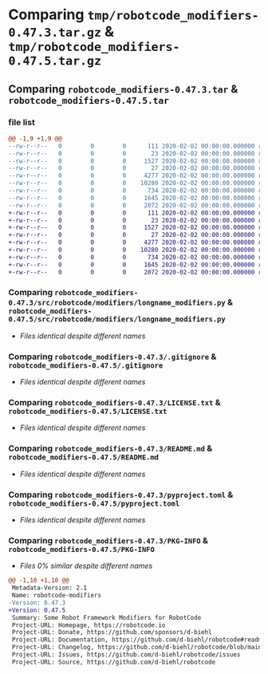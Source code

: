 # Comparing `tmp/robotcode_modifiers-0.47.3.tar.gz` & `tmp/robotcode_modifiers-0.47.5.tar.gz`

## Comparing `robotcode_modifiers-0.47.3.tar` & `robotcode_modifiers-0.47.5.tar`

### file list

```diff
@@ -1,9 +1,9 @@
--rw-r--r--   0        0        0      111 2020-02-02 00:00:00.000000 robotcode_modifiers-0.47.3/src/robotcode/modifiers/__init__.py
--rw-r--r--   0        0        0       23 2020-02-02 00:00:00.000000 robotcode_modifiers-0.47.3/src/robotcode/modifiers/__version__.py
--rw-r--r--   0        0        0     1527 2020-02-02 00:00:00.000000 robotcode_modifiers-0.47.3/src/robotcode/modifiers/longname_modifiers.py
--rw-r--r--   0        0        0       27 2020-02-02 00:00:00.000000 robotcode_modifiers-0.47.3/src/robotcode/modifiers/py.typed
--rw-r--r--   0        0        0     4277 2020-02-02 00:00:00.000000 robotcode_modifiers-0.47.3/.gitignore
--rw-r--r--   0        0        0    10280 2020-02-02 00:00:00.000000 robotcode_modifiers-0.47.3/LICENSE.txt
--rw-r--r--   0        0        0      734 2020-02-02 00:00:00.000000 robotcode_modifiers-0.47.3/README.md
--rw-r--r--   0        0        0     1645 2020-02-02 00:00:00.000000 robotcode_modifiers-0.47.3/pyproject.toml
--rw-r--r--   0        0        0     2072 2020-02-02 00:00:00.000000 robotcode_modifiers-0.47.3/PKG-INFO
+-rw-r--r--   0        0        0      111 2020-02-02 00:00:00.000000 robotcode_modifiers-0.47.5/src/robotcode/modifiers/__init__.py
+-rw-r--r--   0        0        0       23 2020-02-02 00:00:00.000000 robotcode_modifiers-0.47.5/src/robotcode/modifiers/__version__.py
+-rw-r--r--   0        0        0     1527 2020-02-02 00:00:00.000000 robotcode_modifiers-0.47.5/src/robotcode/modifiers/longname_modifiers.py
+-rw-r--r--   0        0        0       27 2020-02-02 00:00:00.000000 robotcode_modifiers-0.47.5/src/robotcode/modifiers/py.typed
+-rw-r--r--   0        0        0     4277 2020-02-02 00:00:00.000000 robotcode_modifiers-0.47.5/.gitignore
+-rw-r--r--   0        0        0    10280 2020-02-02 00:00:00.000000 robotcode_modifiers-0.47.5/LICENSE.txt
+-rw-r--r--   0        0        0      734 2020-02-02 00:00:00.000000 robotcode_modifiers-0.47.5/README.md
+-rw-r--r--   0        0        0     1645 2020-02-02 00:00:00.000000 robotcode_modifiers-0.47.5/pyproject.toml
+-rw-r--r--   0        0        0     2072 2020-02-02 00:00:00.000000 robotcode_modifiers-0.47.5/PKG-INFO
```

### Comparing `robotcode_modifiers-0.47.3/src/robotcode/modifiers/longname_modifiers.py` & `robotcode_modifiers-0.47.5/src/robotcode/modifiers/longname_modifiers.py`

 * *Files identical despite different names*

### Comparing `robotcode_modifiers-0.47.3/.gitignore` & `robotcode_modifiers-0.47.5/.gitignore`

 * *Files identical despite different names*

### Comparing `robotcode_modifiers-0.47.3/LICENSE.txt` & `robotcode_modifiers-0.47.5/LICENSE.txt`

 * *Files identical despite different names*

### Comparing `robotcode_modifiers-0.47.3/README.md` & `robotcode_modifiers-0.47.5/README.md`

 * *Files identical despite different names*

### Comparing `robotcode_modifiers-0.47.3/pyproject.toml` & `robotcode_modifiers-0.47.5/pyproject.toml`

 * *Files identical despite different names*

### Comparing `robotcode_modifiers-0.47.3/PKG-INFO` & `robotcode_modifiers-0.47.5/PKG-INFO`

 * *Files 0% similar despite different names*

```diff
@@ -1,10 +1,10 @@
 Metadata-Version: 2.1
 Name: robotcode-modifiers
-Version: 0.47.3
+Version: 0.47.5
 Summary: Some Robot Framework Modifiers for RobotCode
 Project-URL: Homepage, https://robotcode.io
 Project-URL: Donate, https://github.com/sponsors/d-biehl
 Project-URL: Documentation, https://github.com/d-biehl/robotcode#readme
 Project-URL: Changelog, https://github.com/d-biehl/robotcode/blob/main/CHANGELOG.md
 Project-URL: Issues, https://github.com/d-biehl/robotcode/issues
 Project-URL: Source, https://github.com/d-biehl/robotcode
```

